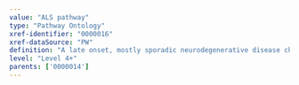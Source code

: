 ```yaml
---
value: "ALS pathway"
type: "Pathway Ontology"
xref-identifier: "0000016"
xref-dataSource: "PW"
definition: "A late onset, mostly sporadic neurodegenerative disease characterized by the loss of motor neurons in the brain stem and spinal cord. Various pathways are thought to be deregulated and contribute to the condition; among them calcium and/or zinc homeostasis, apoptosis, Cdk5 and calcineurin dependent processes, and in the case of the more rare, genetically inherited form of the disease, mutations in the cytosolic Cu, Zn superoxide dismutase (SOD1) and the subsequent changes in the processes that involve SOD1."
level: "Level 4+"
parents: ['0000014']
---
```

